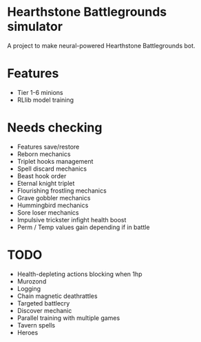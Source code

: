 # Hearthstone Battlegrounds simulator
A project to make neural-powered Hearthstone Battlegrounds bot.
# Features
 - Tier 1-6 minions
 - RLlib model training

# Needs checking
 - Features save/restore
 - Reborn mechanics
 - Triplet hooks management
 - Spell discard mechanics
 - Beast hook order
 - Eternal knight triplet
 - Flourishing frostling mechanics
 - Grave gobbler mechanics
 - Hummingbird mechanics
 - Sore loser mechanics
 - Impulsive trickster infight health boost
 - Perm / Temp values gain depending if in battle

# TODO
 - Health-depleting actions blocking when 1hp
 - Murozond
 - Logging
 - Chain magnetic deathrattles
 - Targeted battlecry
 - Discover mechanic
 - Parallel training with multiple games
 - Tavern spells
 - Heroes